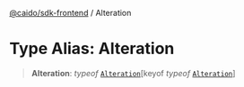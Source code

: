 [@caido/sdk-frontend](../index.md) / Alteration

# Type Alias: Alteration

> **Alteration**: *typeof* [`Alteration`](../variables/Alteration.md)\[keyof *typeof* [`Alteration`](../variables/Alteration.md)\]
